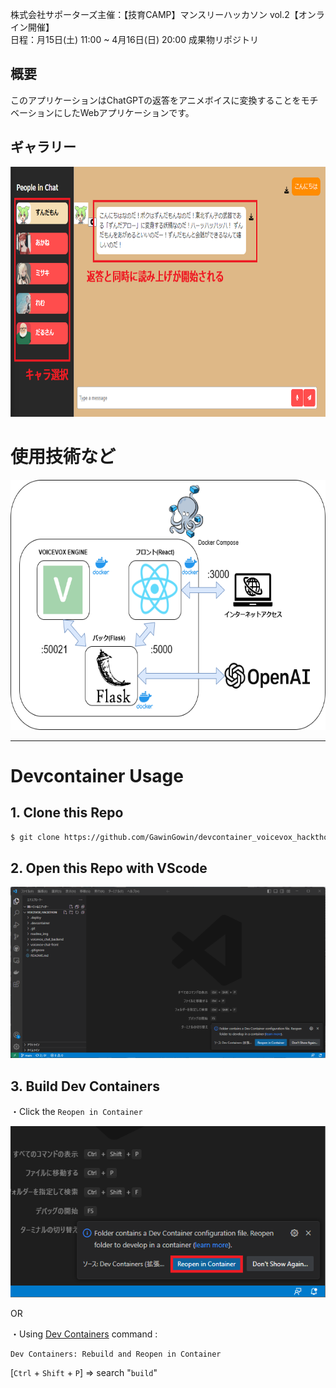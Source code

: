 株式会社サポーターズ主催：【技育CAMP】マンスリーハッカソン vol.2【オンライン開催】<br>
日程：月15日(土) 11:00 ~ 4月16日(日) 20:00
成果物リポジトリ


## 概要
このアプリケーションはChatGPTの返答をアニメボイスに変換することをモチベーションにしたWebアプリケーションです。

## ギャラリー
<p align="center">
<img src=readme_img/talkScreenComment.png height=400/>
</p>


# 使用技術など
<p align="center">
<img src=readme_img/map.png height=400/>
</p>

<hr>

# Devcontainer Usage

## 1. Clone this Repo
~~~sh
$ git clone https://github.com/GawinGowin/devcontainer_voicevox_hackthon
~~~

## 2. Open this Repo with VScode
![screen](/readme_img/screenshot.png)


## 3. Build Dev Containers
・Click the `Reopen in Container`

![screen](/readme_img/button.png)

OR

・Using [Dev Containers](https://marketplace.visualstudio.com/items?itemName=ms-vscode-remote.remote-containers) command : 
~~~
Dev Containers: Rebuild and Reopen in Container
~~~

[`Ctrl` + `Shift` + `P`] => search "`build`"
